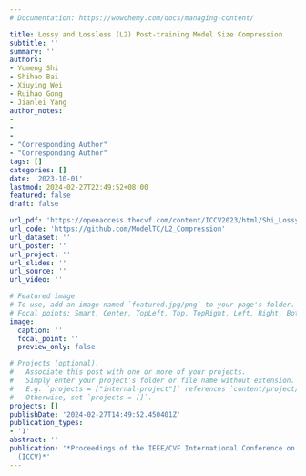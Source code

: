 ```yaml
---
# Documentation: https://wowchemy.com/docs/managing-content/

title: Lossy and Lossless (L2) Post-training Model Size Compression
subtitle: ''
summary: ''
authors:
- Yumeng Shi
- Shihao Bai
- Xiuying Wei
- Ruihao Gong
- Jianlei Yang
author_notes:
- 
- 
- 
- "Corresponding Author"
- "Corresponding Author"
tags: []
categories: []
date: '2023-10-01'
lastmod: 2024-02-27T22:49:52+08:00
featured: false
draft: false

url_pdf: 'https://openaccess.thecvf.com/content/ICCV2023/html/Shi_Lossy_and_Lossless_L2_Post-training_Model_Size_Compression_ICCV_2023_paper.html'
url_code: 'https://github.com/ModelTC/L2_Compression'
url_dataset: ''
url_poster: ''
url_project: ''
url_slides: ''
url_source: ''
url_video: ''

# Featured image
# To use, add an image named `featured.jpg/png` to your page's folder.
# Focal points: Smart, Center, TopLeft, Top, TopRight, Left, Right, BottomLeft, Bottom, BottomRight.
image:
  caption: ''
  focal_point: ''
  preview_only: false

# Projects (optional).
#   Associate this post with one or more of your projects.
#   Simply enter your project's folder or file name without extension.
#   E.g. `projects = ["internal-project"]` references `content/project/deep-learning/index.md`.
#   Otherwise, set `projects = []`.
projects: []
publishDate: '2024-02-27T14:49:52.450401Z'
publication_types:
- '1'
abstract: ''
publication: '*Proceedings of the IEEE/CVF International Conference on Computer Vision
  (ICCV)*'
---
```

